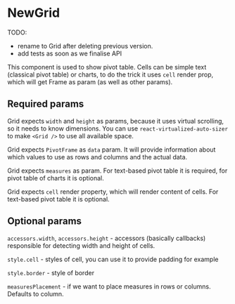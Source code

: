 # NewGrid

TODO:

- rename to Grid after deleting previous version.
- add tests as soon as we finalise API

This component is used to show pivot table. Cells can be simple text (classical pivot table) or charts, to do the trick it uses `cell` render prop, which will get Frame as param (as well as other params).

## Required params

Grid expects `width` and `height` as params, because it uses virtual scrolling, so it needs to know dimensions. You can use `react-virtualized-auto-sizer` to make `<Grid />` to use all available space.

Grid expects `PivotFrame` as `data` param. It will provide information about which values to use as rows and columns and the actual data.

Grid expects `measures` as param. For text-based pivot table it is required, for pivot table of charts it is optional.

Grid expects `cell` render property, which will render content of cells. For text-based pivot table it is optional.

## Optional params

`accessors.width`, `accessors.height` - accessors (basically callbacks) responsible for detecting width and height of cells.

`style.cell` - styles of cell, you can use it to provide padding for example

`style.border` - style of border

`measuresPlacement` - if we want to place measures in rows or columns. Defaults to column.
